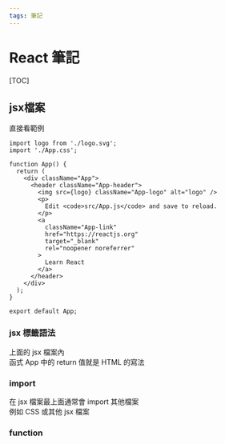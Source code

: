 ```yaml
---
tags: 筆記
---
```


# React 筆記

[TOC]

## jsx檔案

直接看範例

```jsx=
import logo from './logo.svg';
import './App.css';

function App() {
  return (
    <div className="App">
      <header className="App-header">
        <img src={logo} className="App-logo" alt="logo" />
        <p>
          Edit <code>src/App.js</code> and save to reload.
        </p>
        <a
          className="App-link"
          href="https://reactjs.org"
          target="_blank"
          rel="noopener noreferrer"
        >
          Learn React
        </a>
      </header>
    </div>
  );
}

export default App;

```
### jsx 標籤語法

上面的 jsx 檔案內  
函式 App 中的 return 值就是 HTML 的寫法  

### import

在 jsx 檔案最上面通常會 import 其他檔案  
例如 CSS 或其他 jsx 檔案  

### function

